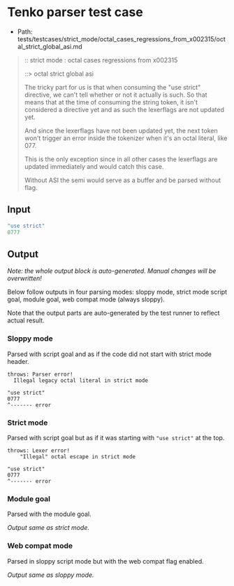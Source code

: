 # Tenko parser test case

- Path: tests/testcases/strict_mode/octal_cases_regressions_from_x002315/octal_strict_global_asi.md

> :: strict mode : octal cases regressions from x002315
>
> ::> octal strict global asi
>
> The tricky part for us is that when consuming the "use strict" directive, we can't tell whether or not it actually is such. So that means that at the time of consuming the string token, it isn't considered a directive yet and as such the lexerflags are not updated yet.
>
> And since the lexerflags have not been updated yet, the next token won't trigger an error inside the tokenizer when it's an octal literal, like 077.
>
> This is the only exception since in all other cases the lexerflags are updated immediately and would catch this case.
>
> Without ASI the semi would serve as a buffer and be parsed without flag.

## Input

`````js
"use strict"
0777
`````

## Output

_Note: the whole output block is auto-generated. Manual changes will be overwritten!_

Below follow outputs in four parsing modes: sloppy mode, strict mode script goal, module goal, web compat mode (always sloppy).

Note that the output parts are auto-generated by the test runner to reflect actual result.

### Sloppy mode

Parsed with script goal and as if the code did not start with strict mode header.

`````
throws: Parser error!
  Illegal legacy octal literal in strict mode

"use strict"
0777
^------- error
`````

### Strict mode

Parsed with script goal but as if it was starting with `"use strict"` at the top.

`````
throws: Lexer error!
    "Illegal" octal escape in strict mode

"use strict"
0777
^------- error
`````


### Module goal

Parsed with the module goal.

_Output same as strict mode._

### Web compat mode

Parsed in sloppy script mode but with the web compat flag enabled.

_Output same as sloppy mode._
